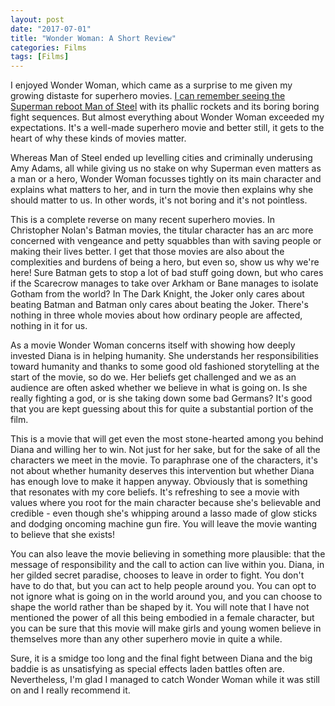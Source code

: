 ```yaml
---
layout: post
date: "2017-07-01"
title: "Wonder Woman: A Short Review"
categories: Films
tags: [Films]
---
```

I enjoyed Wonder Woman, which came as a surprise to me given my growing distaste for superhero movies. [I can remember seeing the Superman reboot Man of Steel](man-of-steel-a-short-review) with its phallic rockets and its boring boring fight sequences. But almost everything about Wonder Woman exceeded my expectations. It's a well-made superhero movie and better still, it gets to the heart of why these kinds of movies matter. 

Whereas Man of Steel ended up levelling cities and criminally underusing Amy Adams, all while giving us no stake on why Superman even matters as a man or a hero, Wonder Woman focusses tightly on its main character and explains what matters to her, and in turn the movie then explains why she should matter to us. In other words, it's not boring and it's not pointless. 

This is a complete reverse on many recent superhero movies. In Christopher Nolan's Batman movies, the titular character has an arc more concerned with vengeance and petty squabbles than with saving people or making their lives better. I get that those movies are also about the complexities and burdens of being a hero, but even so, show us why we're here! Sure Batman gets to stop a lot of bad stuff going down, but who cares if the Scarecrow manages to take over Arkham or Bane manages to isolate Gotham from the world? In The Dark Knight, the Joker only cares about beating Batman and Batman only cares about beating the Joker. There's nothing in three whole movies about how ordinary people are affected, nothing in it for us. 

As a movie Wonder Woman concerns itself with showing how deeply invested Diana is in helping humanity. She understands her responsibilities toward humanity and thanks to some good old fashioned storytelling at the start of the movie, so do we. Her beliefs get challenged and we as an audience are often asked whether we believe in what is going on. Is she really fighting a god, or is she taking down some bad Germans? It's good that you are kept guessing about this for quite a substantial portion of the film.

This is a movie that will get even the most stone-hearted among you behind Diana and willing her to win. Not just for her sake, but for the sake of all the characters we meet in the movie. To paraphrase one of the characters, it's not about whether humanity deserves this intervention but whether Diana has enough love to make it happen anyway. Obviously that is something that resonates with my core beliefs. It's refreshing to see a movie with values where you root for the main character because she's believable and credible - even though she's whipping around a lasso made of glow sticks and dodging oncoming machine gun fire. You will leave the movie wanting to believe that she exists!

You can also leave the movie believing in something more plausible: that the message of responsibility and the call to action can live within you. Diana, in her gilded secret paradise, chooses to leave in order to fight. You don't have to do that, but you can act to help people around you. You can opt to not ignore what is going on in the world around you, and you can choose to shape the world rather than be shaped by it. You will note that I have not mentioned the power of all this being embodied in a female character, but you can be sure that this movie will make girls and young women believe in themselves more than any other superhero movie in quite a while.

Sure, it is a smidge too long and the final fight between Diana and the big baddie is as unsatisfying as special effects laden battles often are. Nevertheless, I'm glad I managed to catch Wonder Woman while it was still on and I really recommend it. 